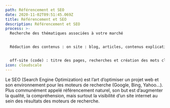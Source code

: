 ```yaml
---
path: Référencement et SEO
date: 2020-11-02T09:51:45.069Z
title: Référencement et SEO
description: Référencement et SEO
process: >-
  Recherche des thématiques associées à votre marché


  Rédaction des contenus : on site : blog, articles, contenus explicatifs de votre marché


  off-site (code) : titre des pages, recherches et création des mots clés, description des pages, création de liens internes et externes
icon: cloudscale
---
```

Le SEO (Search Engine Optimization) est l’art d’optimiser un projet web et son environnement pour les moteurs de recherche (Google, Bing, Yahoo…). Plus communément appelé référencement naturel, son but est d’augmenter la qualité, la compréhension, mais surtout la visibilité d’un site internet au sein des résultats des moteurs de recherche.
